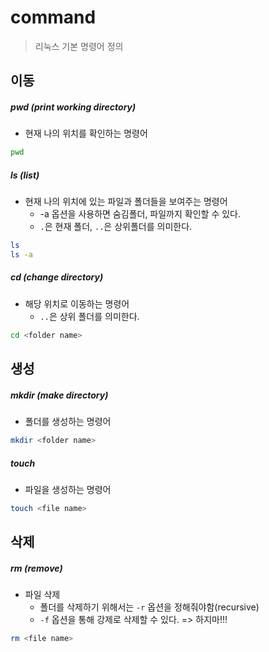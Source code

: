 # command

> 리눅스 기본 명령어 정의



## 이동

##### pwd (print working directory)

- 현재 나의 위치를 확인하는 명령어

```bash
pwd
```



##### ls (list)

- 현재 나의 위치에 있는 파일과 폴더들을 보여주는 명령어
  - -a 옵션을 사용하면 숨김폴더, 파일까지 확인할 수 있다.
  - `.`은 현재 폴더, `..`은 상위폴더를 의미한다.

```bash
ls
ls -a
```



##### cd (change directory)

- 해당 위치로 이동하는 명령어
  - `..`은 상위 폴더를 의미한다.

```bash
cd <folder name>
```



## 생성

##### mkdir (make directory)

- 폴더를 생성하는 명령어

```bash
mkdir <folder name>
```



##### touch

- 파일을 생성하는 명령어

```bash
touch <file name>
```



## 삭제

##### rm (remove)

- 파일 삭제
  - 폴더를 삭제하기 위해서는 `-r` 옵션을 정해줘야함(recursive)
  - `-f` 옵션을 통해 강제로 삭제할 수 있다. => 하지마!!!

```bash
rm <file name>
```


